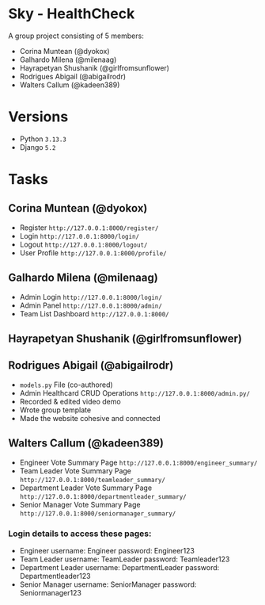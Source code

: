 
# Sky - HealthCheck
A group project consisting of 5 members:
- Corina Muntean (@dyokox)
- Galhardo Milena (@milenaag)
- Hayrapetyan Shushanik (@girlfromsunflower)
- Rodrigues Abigail (@abigailrodr)
- Walters Callum (@kadeen389)

# Versions

- Python `3.13.3`
- Django `5.2`

# Tasks
## Corina Muntean (@dyokox)
- Register `http://127.0.0.1:8000/register/`
- Login `http://127.0.0.1:8000/login/`
- Logout `http://127.0.0.1:8000/logout/`
- User Profile `http://127.0.0.1:8000/profile/`

## Galhardo Milena (@milenaag)
- Admin Login `http://127.0.0.1:8000/login/`
- Admin Panel `http://127.0.0.1:8000/admin/`
- Team List Dashboard `http://127.0.0.1:8000/`

## Hayrapetyan Shushanik (@girlfromsunflower)

## Rodrigues Abigail (@abigailrodr)
- `models.py` File (co-authored)
- Admin Healthcard CRUD Operations `http://127.0.0.1:8000/admin.py/`
- Recorded & edited video demo
- Wrote group template
- Made the website cohesive and connected
  
## Walters Callum (@kadeen389)
- Engineer Vote Summary Page `http://127.0.0.1:8000/engineer_summary/`
- Team Leader Vote Summary Page `http://127.0.0.1:8000/teamleader_summary/`
- Department Leader Vote Summary Page `http://127.0.0.1:8000/departmentleader_summary/`
- Senior Manager Vote Summary Page `http://127.0.0.1:8000/seniormanager_summary/`

### Login details to access these pages:
 - Engineer
     username: Engineer
     password: Engineer123
- Team Leader
     username: TeamLeader
     password: Teamleader123
- Department Leader
     username: DepartmentLeader
     password: Departmentleader123
- Senior Manager
     username: SeniorManager
     password: Seniormanager123
 
  

